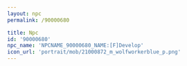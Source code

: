 ```yaml
---
layout: npc
permalink: /90000680

title: Npc
id: '90000680'
npc_name: 'NPCNAME_90000680_NAME:[F]Develop'
icon_url: 'portrait/mob/21000872_m_wolfworkerblue_p.png'
---
```

